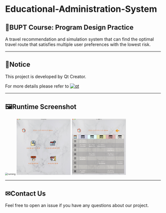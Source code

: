 # Educational-Administration-System
## 📕BUPT Course: Program Design Practice
A travel recommendation and simulation system that can find the optimal travel route that satisfies multiple user preferences with the lowest risk.

---
## 👀Notice
This project is developed by Qt Creator.

For more details please refer to [![qt](https://www.qt.io/hubfs/qt-design-system/assets/logos/qt-logo.svg)](https://www.qt.io/)

---

## 🖼Runtime Screenshot
<img src="./data/login.png" width="350" alt="running" style="zoom:50%;" />

<img src="./data/main.png" width="350" alt="running" style="zoom:50%;" />

<img src="./data/ScheduleTable.png" width="350" alt="running" style="zoom:50%;" />

---

## ✉Contact Us

Feel free to open an issue if you have any questions about our project.
